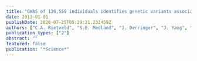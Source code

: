 ```yaml
---
title: "GWAS of 126,559 individuals identifies genetic variants associated with educational attainment"
date: 2013-01-01
publishDate: 2020-07-25T05:29:21.232459Z
authors: ["C.A. Rietveld", "S.E. Medland", "J. Derringer", "J. Yang", "T. Esko", "N.W. Martin", "H-J. Westra", "K. Shakhbazov", "A. Abdellaoui", "A. Agrawal", "E. Albrecht", "B.Z. Alizadeh", "N. Amin", "J. Barnard", "S.E. Baumeister", "K.S. Benke", "L.F. Bielak", "J.A. Boatman", "P.A. Boyle", "G. Davies", "C. De Leeuw", "N. Eklund", "D.S. Evans", "R. Ferhmann", "K. Fischer", "C. Gieger", "H.K. Gjessing", "S. Hagg", "J.R. Harris", "C. Hayward", "C. Holzapfel", "C.A. Ibrahim-Verbaas", "E. Ingelsson", "B. Jacobsson", "P.K. Joshi", "A. Jugessur", "M. Kaakinen", "S. Kanoni", "J. Karjalainen", "I. Kolcic", "K. Kristiansson", "Z. Kutalik", "J. Lahti", "S.H. Lee", "P. Lin", "P.A. Lind", "Y. Liu", "K. Lohman", "M. Loitfelder", "G. McMahon", "P.M. Vidal", "O. Meirelles", "L. Milani", "R. Myhre", "M-L. Nuotio", "C.J. Oldmeadow", "K.E. Petrovic", "W.J. Peyrot", "O. Polasek", "L. Quaye", "E. Reinmaa", "J.P. Rice", "T.S. Rizzi", "H. Schmidt", "R. Schmidt", "A.V. Smith", "J.A. Smith", "T. Tanaka", "A. Terracciano", "M.J.H.M. Van Der Loos", "V. Vitart", "H. Volzke", "J. Wellmann", "L. Yu", "W. Zhao", "J. Allik", "J.R. Attia", "S. Bandinelli", "F. Bastardot", "J. Beauchamp", "D.A. Bennett", "K. Berger", "L.J. Bierut", "D.I. Boomsma", "U. Bultmann", "H. Campbell", "C.F. Chabris", "L. Cherkas", "M.K. Chung", "F. Cucca", "M. De Andrade", "P.L. De Jager", "J-E. De Neve", "I.J. Deary", "G.V. Dedoussis", "P. Deloukas", "M. Dimitriou", "E.G. Holliday", "R. Scott", "E. Al"]
publication_types: ["2"]
abstract: ""
featured: false
publication: "*Science*"
---
```


